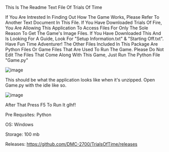 This Is The Readme Text File Of Trials Of Time

If You Are Intrested In Finding Out How The Game Works, Please Refer To Another Text Document In This File. If You Have Downloaded Trials Of Fire, You Are Allowing This Application To Access Files For Only The Sole Reason To Get The Game's Image Files. If You Have Downloaded This And Is Looking For A Guide, Look For "Setup Information.txt" & "Starting Off.txt". Have Fun Time Adventurer! The Other Files Included In This Package Are Python Files Or Game Files That Are Used To Run The Game. Please Do Not Edit The Files That Come Along With This Game, Just Run The Python File "Game.py"

![image](https://github.com/DMC-2700/TrialsOfTime/assets/139724586/89f32566-f87e-4a2b-8dbe-439a452d2eeb)

This should be what the application looks like when it's unzipped. Open Game.py with the idle like so.

![image](https://github.com/DMC-2700/TrialsOfTime/assets/139724586/66ea68d9-ec82-4de9-9e2b-ccaf5047dbac)

After That Press F5 To Run It glhf!



Pre Requsites:
Python

OS: Windows

Storage: 100 mb


Releases: https://github.com/DMC-2700/TrialsOfTime/releases
